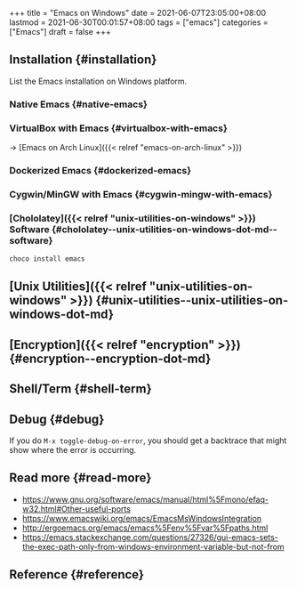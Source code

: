 +++
title = "Emacs on Windows"
date = 2021-06-07T23:05:00+08:00
lastmod = 2021-06-30T00:01:57+08:00
tags = ["emacs"]
categories = ["Emacs"]
draft = false
+++

## Installation {#installation}

List the Emacs installation on Windows platform.


### Native Emacs {#native-emacs}


### VirtualBox with Emacs {#virtualbox-with-emacs}

-> [Emacs on Arch Linux]({{< relref "emacs-on-arch-linux" >}})


### Dockerized Emacs {#dockerized-emacs}


### Cygwin/MinGW with Emacs {#cygwin-mingw-with-emacs}


### [Chololatey]({{< relref "unix-utilities-on-windows" >}}) Software {#chololatey--unix-utilities-on-windows-dot-md--software}

```sh
choco install emacs
```


## [Unix Utilities]({{< relref "unix-utilities-on-windows" >}}) {#unix-utilities--unix-utilities-on-windows-dot-md}


## [Encryption]({{< relref "encryption" >}}) {#encryption--encryption-dot-md}


## Shell/Term {#shell-term}


## Debug {#debug}

If you do `M-x toggle-debug-on-error`, you should get a backtrace that might show
where the error is occurring.


## Read more {#read-more}

-   <https://www.gnu.org/software/emacs/manual/html%5Fmono/efaq-w32.html#Other-useful-ports>
-   <https://www.emacswiki.org/emacs/EmacsMsWindowsIntegration>
-   <http://ergoemacs.org/emacs/emacs%5Fenv%5Fvar%5Fpaths.html>
-   <https://emacs.stackexchange.com/questions/27326/gui-emacs-sets-the-exec-path-only-from-windows-environment-variable-but-not-from>


## Reference {#reference}
